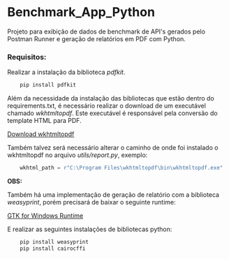 # Benchmark_App_Python
Projeto para exibição de dados de benchmark de API's gerados pelo Postman Runner e geração de relatórios em PDF com Python.

### Requisitos:

Realizar a instalação da biblioteca *pdfkit*.

```bash
    pip install pdfkit
```

Além da necessidade da instalação das bibliotecas que estão dentro do requirements.txt, é necessário realizar o download de um executável chamado *wkhtmltopdf*.
Este executável é responsável pela conversão do template HTML para PDF.

[Download wkhtmltopdf](https://wkhtmltopdf.org/downloads.html)

Também talvez será necessário alterar o caminho de onde foi instalado o wkhtmltopdf no arquivo *utils/report.py*, exemplo:

```py
    wkhtml_path = r"C:\Program Files\wkhtmltopdf\bin\wkhtmltopdf.exe"
```

**OBS:**

Também há uma implementação de geração de relatório com a biblioteca *weasyprint*, porém precisará de baixar o seguinte runtime:

[GTK for Windows Runtime](https://github.com/tschoonj/GTK-for-Windows-Runtime-Environment-Installer/releases)

E realizar as seguintes instalações de bibliotecas python:

```bash
    pip install weasyprint
    pip install cairocffi
```